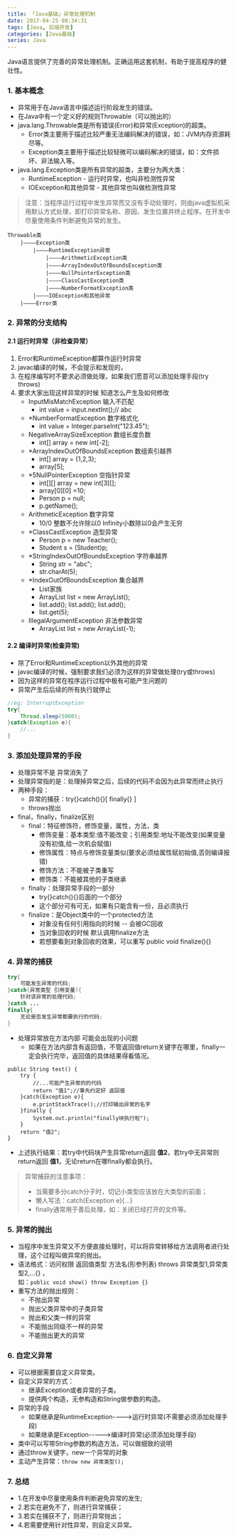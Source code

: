 ```yaml
---
title: 「Java基础」异常处理机制
date: 2017-04-25 08:34:31
tags: [Java, 后端开发]
categories: [Java基础]
series: Java
---
```



Java语言提供了完善的异常处理机制。正确运用这套机制，有助于提高程序的健壮性。
<!-- more -->

### 1. 基本概念
- 异常用于在Java语言中描述运行阶段发生的错误。
- 在Java中有一个定义好的规则Throwable（可以抛出的）
- java.lang.Throwable类是所有错误(Error)和异常(Exception)的超类。
    * Error类主要用于描述比较严重无法编码解决的错误，如：JVM内存资源耗尽等。
    * Exception类主要用于描述比较轻微可以编码解决的错误，如：文件损坏、非法输入等。
- java.lang.Exception类是所有异常的超类，主要分为两大类：
    * RuntimeException - 运行时异常，也叫非检测性异常
    * IOException和其他异常 - 其他异常也叫做检测性异常

> 注意：当程序运行过程中发生异常而又没有手动处理时，则由java虚拟机采用默认方式处理，即打印异常名称、原因、发生位置并终止程序。在开发中尽量使用条件判断避免异常的发生。

```
Throwable类
    |————Exception类
        |————RuntimeException异常
            |————ArithmeticException类
            |————ArrayIndexOutOfBoundsException类
            |————NullPointerException类
            |————ClassCastException类
            |————NumberFormatException类
        |————IOException和其他异常
    |————Error类
```


### 2. 异常的分支结构
#### 2.1 运行时异常（非检查异常）
1. Error和RuntimeException都算作运行时异常
2. javac编译的时候，不会提示和发现的，
3. 在程序编写时不要求必须做处理，如果我们愿意可以添加处理手段(try throws)
4. 要求大家出现这样异常的时候 知道怎么产生及如何修改
    + InputMisMatchException 输入不匹配
        - int value = input.nextInt();//   abc
    + *NumberFormatException 数字格式化
        - int value = Integer.parseInt("123.45");
    + NegativeArraySizeException 数组长度负数
        - int[] array = new int[-2];
    + *ArrayIndexOutOfBoundsException 数组索引越界
        - int[] array = {1,2,3};
        - array[5];
    + *5NullPointerException 空指针异常
        - int[][] array = new int[3][];
        - array[0][0] =10;
        - Person p = null;
        - p.getName();
    + ArithmeticException 数字异常
        - 10/0    整数不允许除以0    Infinity小数除以0会产生无穷
    + *ClassCastException 造型异常
        - Person p = new Teacher();
        - Student s = (Student)p;
    + *StringIndexOutOfBoundsException 字符串越界
        - String str = "abc";
        - str.charAt(5);
    + *IndexOutOfBoundsException 集合越界
        - List家族
        - ArrayList  list = new ArrayList();
        - list.add(); list.add(); list.add();
        - list.get(5);
    + IllegalArgumentException 非法参数异常
        - ArrayList  list = new ArrayList(-1);

#### 2.2 编译时异常(检查异常)
- 除了Error和RuntimeException以外其他的异常
- javac编译的时候，强制要求我们必须为这样的异常做处理(try或throws)
- 因为这样的异常在程序运行过程中极有可能产生问题的
- 异常产生后后续的所有执行就停止

``` java
//eg: InterruptException
try{
    Thread.sleep(5000);
}catch(Exception e){
    //...
}
```


### 3. 添加处理异常的手段
- 处理异常不是 异常消失了
- 处理异常指的是：处理掉异常之后，后续的代码不会因为此异常而终止执行
- 两种手段：
    * 异常的捕获：try{}catch(){}[ finally{} ]
    * throws抛出
- final，finally，finalize区别
    * final：特征修饰符，修饰变量，属性，方法，类
        + 修饰变量：基本类型:值不能改变；引用类型:地址不能改变(如果变量没有初值,给一次机会赋值)
        + 修饰属性：特点与修饰变量类似(要求必须给属性赋初始值,否则编译报错)
        + 修饰方法：不能被子类重写
        + 修饰类：不能被其他的子类继承
    * finally：处理异常手段的一部分
        + try{}catch(){}后面的一个部分
        + 这个部分可有可无，如果有只能含有一份，且必须执行
    * finalize：是Object类中的一个protected方法
        + 对象没有任何引用指向的时候 -- 会被GC回收
        + 当对象回收的时候 默认调用finalize方法
        + 若想要看到对象回收的效果，可以重写 public void finalize(){}


### 4. 异常的捕获
``` java
try{
    可能发生异常的代码;
}catch(异常类型 引用变量){
    针对该异常的处理代码;
}catch ...
finally{
    无论是否发生异常都要执行的代码;
}
```

- 处理异常放在方法内部 可能会出现的小问题
    * 如果在方法内部含有返回值，不管返回值return关键字在哪里，finally一定会执行完毕，返回值的具体结果得看情况。

```
public String test() {
    try {
        //...可能产生异常的的代码
        return "值1";//事先约定好 返回值
    }catch(Exception e){
        e.printStackTrace();//打印输出异常的名字
    }finally {
        System.out.println("finally块执行啦");
    }
    return "值2";
}
```

- 上述执行结果：若try中代码块产生异常return返回 **值2**，若try中无异常则return返回 **值1**，无论return在哪finally都会执行。

> 异常捕获的注意事项：
> - 当需要多分catch分子时，切记小类型应该放在大类型的前面；
> - 懒人写法：catch(Exception e){...}
> - finally通常用于善后处理，如：关闭已经打开的文件等。


### 5. 异常的抛出
- 当程序中发生异常又不方便直接处理时，可以将异常转移给方法调用者进行处理，这个过程叫做异常的抛出。
- 语法格式：访问权限 返回值类型 方法名(形参列表) throws 异常类型1,异常类型2,...{} ，
<br>如：`public void show() throw Exception {}`
- 重写方法的抛出规则：
    * 不抛出异常
    * 抛出父类异常中的子类异常
    * 抛出和父类一样的异常
    * 不能抛出同级不一样的异常
    * 不能抛出更大的异常


### 6. 自定义异常
- 可以根据需要自定义异常类。
- 自定义异常的方式：
    * 继承Exception或者异常的子类。
    * 提供两个构造，无参构造和String做参数的构造。 
- 异常的手段
    * 如果继承是RuntimeException---->运行时异常(不需要必须添加处理手段)
    * 如果继承是Exception----->编译时异常(必须添加处理手段)
- 类中可以写带String参数的构造方法，可以做细致的说明
- 通过throw关键字，new一个异常的对象
- 主动产生异常：`throw new 异常类型();`


### 7. 总结
- 1.在开发中尽量使用条件判断避免异常的发生;
- 2.若实在避免不了，则进行异常捕获；
- 3.若实在捕获不了，则进行异常抛出；
- 4.若需要使用针对性异常，则自定义异常。

